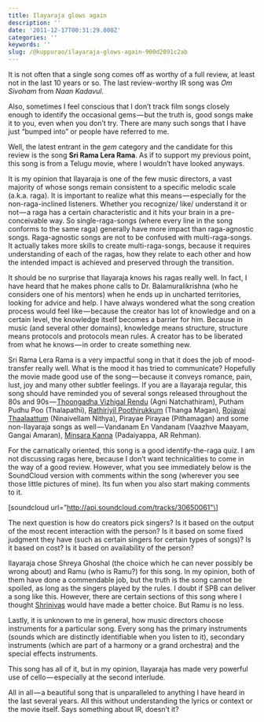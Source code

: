 ```yaml
---
title: Ilayaraja glows again
description: ''
date: '2011-12-17T00:31:29.000Z'
categories: ''
keywords: ''
slug: /@kuppurao/ilayaraja-glows-again-900d2091c2ab
---
```


It is not often that a single song comes off as worthy of a full review, at least not in the last 10 years or so. The last review-worthy IR song was _Om Sivoham_ from _Naan Kadavul_.

Also, sometimes I feel conscious that I don’t track film songs closely enough to identify the occasional gems — but the truth is, good songs make it to you, even when you don’t try. There are many such songs that I have just “bumped into” or people have referred to me.

Well, the latest entrant in the _gem_ category and the candidate for this review is the song **Sri Rama Lera Rama**. As if to support my previous point, this song is from a Telugu movie, where I wouldn’t have looked anyways.

It is my opinion that Ilayaraja is one of the few music directors, a vast majority of whose songs remain consistent to a specific melodic scale (a.k.a. raga). It is important to realize what this means — especially for the non-raga-inclined listeners. Whether you recognize/ like/ understand it or not — a raga has a certain characteristic and it hits your brain in a pre-conceivable way. So single-raga-songs (where every line in the song conforms to the same raga) generally have more impact than raga-agnostic songs. Raga-agnostic songs are not to be confused with multi-raga-songs. It actually takes more skills to create multi-raga-songs, because it requires understanding of each of the ragas, how they relate to each other and how the intended impact is achieved and preserved through the transition.

It should be no surprise that Ilayaraja knows his ragas really well. In fact, I have heard that he makes phone calls to Dr. Balamuralikrishna (who he considers one of his mentors) when he ends up in uncharted territories, looking for advice and help. I have always wondered what the song creation process would feel like — because the creator has lot of knowledge and on a certain level, the knowledge itself becomes a barrier for him. Because in music (and several other domains), knowledge means structure, structure means protocols and protocols mean rules. A creator has to be liberated from what he knows — in order to create something new.

Sri Rama Lera Rama is a very impactful song in that it does the job of mood-transfer really well. What is the mood it has tried to communicate? Hopefully the movie made good use of the song — because it conveys romance, pain, lust, joy and many other subtler feelings. If you are a Ilayaraja regular, this song should have reminded you of several songs released throughout the 80s and 90s — [Thoongadha Vizhigal Rendu](http://www.youtube.com/watch?v=iYBzzDlh4tw) (Agni Natchathiram), Putham Pudhu Poo (Thalapathi), [Rathiriyil Poothirukkum](http://www.youtube.com/watch?v=lD07RIqnoxY) (Thanga Magan), [Rojavai Thaalaattum](http://www.youtube.com/watch?v=6sxvlUDNt8k) (Ninaivellam Nithya), Pirayae Pirayae (Pithamagan) and some non-Ilayaraja songs as well — Vandanam En Vandanam (Vaazhve Maayam, Gangai Amaran), [Minsara Kanna](http://www.youtube.com/watch?v=ufEhf3s-F2o) (Padaiyappa, AR Rehman).

For the carnatically oriented, this song is a good identify-the-raga quiz. I am not discussing ragas here, because I don’t want technicalities to come in the way of a good review. However, what you see immediately below is the SoundCloud version with comments within the song (wherever you see those little pictures of mine). Its fun when you also start making comments to it.

\[soundcloud url=”http://api.soundcloud.com/tracks/30650061"\]

The next question is how do creators pick singers? Is it based on the output of the most recent interaction with the person? Is it based on some fixed judgment they have (such as certain singers for certain types of songs)? Is it based on cost? Is it based on availability of the person?

Ilayaraja chose Shreya Ghoshal (the choice which he can never possibly be wrong about) and Ramu (who is Ramu?) for this song. In my opinion, both of them have done a commendable job, but the truth is the song cannot be spoiled, as long as the singers played by the rules. I doubt if SPB can deliver a song like this. However, there are certain sections of this song where I thought [Shrinivas](http://en.wikipedia.org/wiki/Srinivas_%28singer%29) would have made a better choice. But Ramu is no less.

Lastly, it is unknown to me in general, how music directors choose instruments for a particular song. Every song has the primary instruments (sounds which are distinctly identifiable when you listen to it), secondary instruments (which are part of a harmony or a grand orchestra) and the special effects instruments.

This song has all of it, but in my opinion, Ilayaraja has made very powerful use of cello — especially at the second interlude.

All in all — a beautiful song that is unparalleled to anything I have heard in the last several years. All this without understanding the lyrics or context or the movie itself. Says something about IR, doesn’t it?